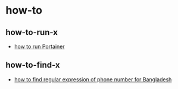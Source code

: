 # how-to

how-to-run-x
-
- [how to run Portainer](https://github.com/aa-nadim/how-to-run-x/blob/main/portainer/README.md#how-to-runstart-portainer)


how-to-find-x
-
- [how to find regular expression of phone number for Bangladesh](https://github.com/aa-nadim/how-to/blob/main/regularExpression/README.md#regular-expression)